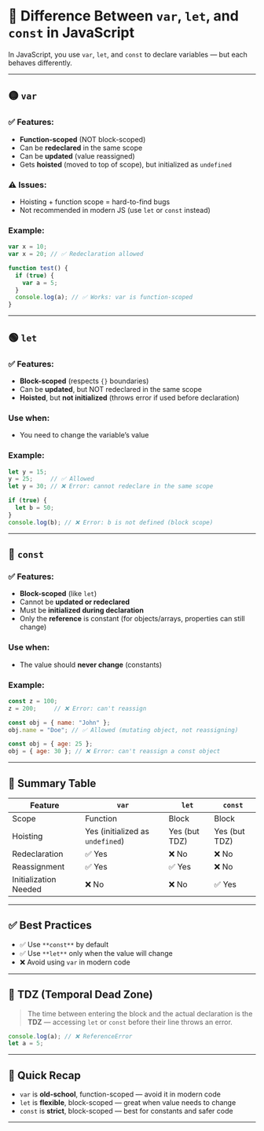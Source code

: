 # 🔀 Difference Between `var`, `let`, and `const` in JavaScript

In JavaScript, you use `var`, `let`, and `const` to declare variables — but each behaves differently.

---

## 🟡 `var`

### ✅ Features:
- **Function-scoped** (NOT block-scoped)
- Can be **redeclared** in the same scope
- Can be **updated** (value reassigned)
- Gets **hoisted** (moved to top of scope), but initialized as `undefined`

### ⚠️ Issues:
- Hoisting + function scope = hard-to-find bugs
- Not recommended in modern JS (use `let` or `const` instead)

### Example:
```js
var x = 10;
var x = 20; // ✅ Redeclaration allowed

function test() {
  if (true) {
    var a = 5;
  }
  console.log(a); // ✅ Works: var is function-scoped
}
```

---

## 🟢 `let`

### ✅ Features:
- **Block-scoped** (respects `{}` boundaries)
- Can be **updated**, but NOT redeclared in the same scope
- **Hoisted**, but **not initialized** (throws error if used before declaration)

### Use when:
- You need to change the variable’s value

### Example:
```js
let y = 15;
y = 25;     // ✅ Allowed
let y = 30; // ❌ Error: cannot redeclare in the same scope

if (true) {
  let b = 50;
}
console.log(b); // ❌ Error: b is not defined (block scope)
```

---

## 🔵 `const`

### ✅ Features:
- **Block-scoped** (like `let`)
- Cannot be **updated or redeclared**
- Must be **initialized during declaration**
- Only the **reference** is constant (for objects/arrays, properties can still change)

### Use when:
- The value should **never change** (constants)

### Example:
```js
const z = 100;
z = 200;     // ❌ Error: can't reassign

const obj = { name: "John" };
obj.name = "Doe"; // ✅ Allowed (mutating object, not reassigning)

const obj = { age: 25 };
obj = { age: 30 }; // ❌ Error: can't reassign a const object
```

---

## 🔁 Summary Table

| Feature                | `var`              | `let`               | `const`                  |
|------------------------|--------------------|----------------------|---------------------------|
| Scope                 | Function            | Block               | Block                     |
| Hoisting              | Yes (initialized as `undefined`) | Yes (but TDZ) | Yes (but TDZ)            |
| Redeclaration         | ✅ Yes              | ❌ No               | ❌ No                    |
| Reassignment          | ✅ Yes              | ✅ Yes              | ❌ No                    |
| Initialization Needed | ❌ No               | ❌ No               | ✅ Yes                   |

---

## ✅ Best Practices

- ✅ Use `**const**` by default
- ✅ Use `**let**` only when the value will change
- ❌ Avoid using `var` in modern code

---

## 🧠 TDZ (Temporal Dead Zone)

> The time between entering the block and the actual declaration is the **TDZ** — accessing `let` or `const` before their line throws an error.

```js
console.log(a); // ❌ ReferenceError
let a = 5;
```

---

## 🔁 Quick Recap

- `var` is **old-school**, function-scoped — avoid it in modern code
- `let` is **flexible**, block-scoped — great when value needs to change
- `const` is **strict**, block-scoped — best for constants and safer code

---

